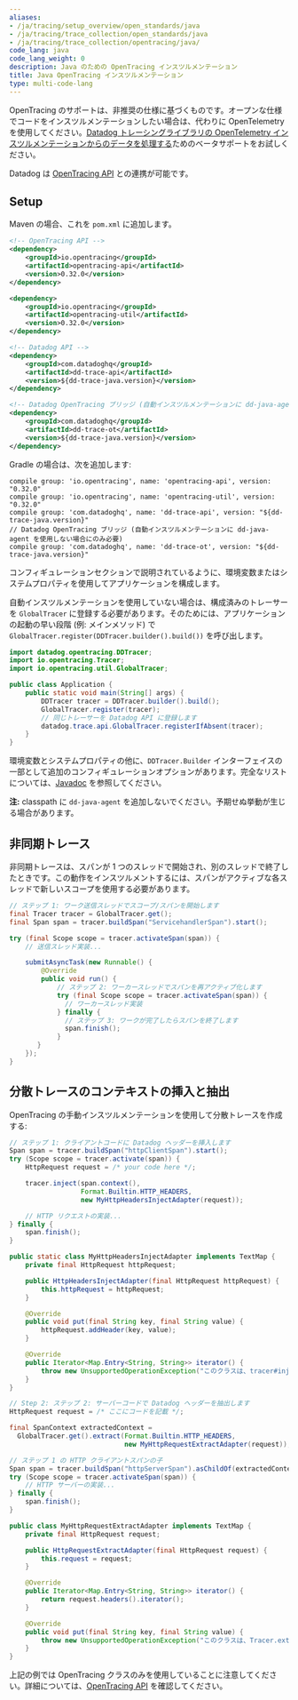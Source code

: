 ```yaml
---
aliases:
- /ja/tracing/setup_overview/open_standards/java
- /ja/tracing/trace_collection/open_standards/java
- /ja/tracing/trace_collection/opentracing/java/
code_lang: java
code_lang_weight: 0
description: Java のための OpenTracing インスツルメンテーション
title: Java OpenTracing インスツルメンテーション
type: multi-code-lang
---
```


<div class="alert alert-info">OpenTracing のサポートは、非推奨の仕様に基づくものです。オープンな仕様でコードをインスツルメンテーションしたい場合は、代わりに OpenTelemetry を使用してください。<a href="/tracing/trace_collection/otel_instrumentation/java/">Datadog トレーシングライブラリの OpenTelemetry インスツルメンテーションからのデータを処理する</a>ためのベータサポートをお試しください。</div>

Datadog は [OpenTracing API][1] との連携が可能です。

## Setup

Maven の場合、これを `pom.xml` に追加します。
```xml
<!-- OpenTracing API -->
<dependency>
    <groupId>io.opentracing</groupId>
    <artifactId>opentracing-api</artifactId>
    <version>0.32.0</version>
</dependency>

<dependency>
    <groupId>io.opentracing</groupId>
    <artifactId>opentracing-util</artifactId>
    <version>0.32.0</version>
</dependency>

<!-- Datadog API -->
<dependency>
    <groupId>com.datadoghq</groupId>
    <artifactId>dd-trace-api</artifactId>
    <version>${dd-trace-java.version}</version>
</dependency>

<!-- Datadog OpenTracing ブリッジ (自動インスツルメンテーションに dd-java-agent を使用しない場合にのみ必要) -->
<dependency>
    <groupId>com.datadoghq</groupId>
    <artifactId>dd-trace-ot</artifactId>
    <version>${dd-trace-java.version}</version>
</dependency>
```

Gradle の場合は、次を追加します:

```text
compile group: 'io.opentracing', name: 'opentracing-api', version: "0.32.0"
compile group: 'io.opentracing', name: 'opentracing-util', version: "0.32.0"
compile group: 'com.datadoghq', name: 'dd-trace-api', version: "${dd-trace-java.version}"
// Datadog OpenTracing ブリッジ (自動インスツルメンテーションに dd-java-agent を使用しない場合にのみ必要)
compile group: 'com.datadoghq', name: 'dd-trace-ot', version: "${dd-trace-java.version}"
```

コンフィギュレーションセクションで説明されているように、環境変数またはシステムプロパティを使用してアプリケーションを構成します。

自動インスツルメンテーションを使用していない場合は、構成済みのトレーサーを `GlobalTracer` に登録する必要があります。そのためには、アプリケーションの起動の早い段階 (例: メインメソッド) で `GlobalTracer.register(DDTracer.builder().build())` を呼び出します。

```java
import datadog.opentracing.DDTracer;
import io.opentracing.Tracer;
import io.opentracing.util.GlobalTracer;

public class Application {
    public static void main(String[] args) {
        DDTracer tracer = DDTracer.builder().build();
        GlobalTracer.register(tracer);
        // 同じトレーサーを Datadog API に登録します
        datadog.trace.api.GlobalTracer.registerIfAbsent(tracer);
    }
}
```

環境変数とシステムプロパティの他に、`DDTracer.Builder` インターフェイスの一部として追加のコンフィギュレーションオプションがあります。完全なリストについては、[Javadoc][2] を参照してください。

**注:** classpath に `dd-java-agent` を追加しないでください。予期せぬ挙動が生じる場合があります。

## 非同期トレース

非同期トレースは、スパンが 1 つのスレッドで開始され、別のスレッドで終了したときです。この動作をインスツルメントするには、スパンがアクティブな各スレッドで新しいスコープを使用する必要があります。
```java
// ステップ 1: ワーク送信スレッドでスコープ/スパンを開始します
final Tracer tracer = GlobalTracer.get();
final Span span = tracer.buildSpan("ServicehandlerSpan").start();

try (final Scope scope = tracer.activateSpan(span)) {
    // 送信スレッド実装...

    submitAsyncTask(new Runnable() {
        @Override
        public void run() {
            // ステップ 2: ワーカースレッドでスパンを再アクティブ化します
            try (final Scope scope = tracer.activateSpan(span)) {
              // ワーカースレッド実装
            } finally {
              // ステップ 3: ワークが完了したらスパンを終了します
              span.finish();
            }
       }
    });
}
```

## 分散トレースのコンテキストの挿入と抽出

OpenTracing の手動インスツルメンテーションを使用して分散トレースを作成する:

```java
// ステップ 1: クライアントコードに Datadog ヘッダーを挿入します
Span span = tracer.buildSpan("httpClientSpan").start();
try (Scope scope = tracer.activate(span)) {
    HttpRequest request = /* your code here */;

    tracer.inject(span.context(),
                  Format.Builtin.HTTP_HEADERS,
                  new MyHttpHeadersInjectAdapter(request));

    // HTTP リクエストの実装...
} finally {
    span.finish();
}

public static class MyHttpHeadersInjectAdapter implements TextMap {
    private final HttpRequest httpRequest;

    public HttpHeadersInjectAdapter(final HttpRequest httpRequest) {
        this.httpRequest = httpRequest;
    }

    @Override
    public void put(final String key, final String value) {
        httpRequest.addHeader(key, value);
    }

    @Override
    public Iterator<Map.Entry<String, String>> iterator() {
        throw new UnsupportedOperationException("このクラスは、tracer#inject() でのみ使用する必要があります");
    }
}

// Step 2: ステップ 2: サーバーコードで Datadog ヘッダーを抽出します
HttpRequest request = /* ここにコードを記載 */;

final SpanContext extractedContext =
  GlobalTracer.get().extract(Format.Builtin.HTTP_HEADERS,
                             new MyHttpRequestExtractAdapter(request));

// ステップ 1 の HTTP クライアントスパンの子
Span span = tracer.buildSpan("httpServerSpan").asChildOf(extractedContext).start();
try (Scope scope = tracer.activateSpan(span)) {
    // HTTP サーバーの実装...
} finally {
    span.finish();
}

public class MyHttpRequestExtractAdapter implements TextMap {
    private final HttpRequest request;

    public HttpRequestExtractAdapter(final HttpRequest request) {
        this.request = request;
    }

    @Override
    public Iterator<Map.Entry<String, String>> iterator() {
        return request.headers().iterator();
    }

    @Override
    public void put(final String key, final String value) {
        throw new UnsupportedOperationException("このクラスは、Tracer.extract()! でのみ使用する必要があります");
    }
}
```

上記の例では OpenTracing クラスのみを使用していることに注意してください。詳細については、[OpenTracing API][1] を確認してください。


[1]: https://github.com/opentracing/opentracing-java
[2]: https://github.com/DataDog/dd-trace-java/blob/master/dd-trace-ot/src/main/java/datadog/opentracing/DDTracer.java
